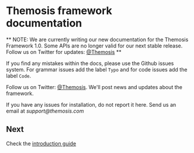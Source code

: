Themosis framework documentation
================================

** NOTE: We are currently writing our new documentation for the Themosis Framework 1.0. Some APIs are no longer valid for our next stable release. Follow us on Twitter for updates: [@Themosis](https://twitter.com/Themosis) **


If you find any mistakes within the docs, please use the Github issues system. For grammar issues add the label `Typo` and for code issues add the label `Code`.

Follow us on Twitter: [@Themosis](https://twitter.com/Themosis). We'll post news and updates about the framework.

If you have any issues for installation, do not report it here. Send us an email at _support@themosis.com_

Next
----
Check the [introduction guide](https://github.com/themosis/documentation/blob/master/introduction.md)
